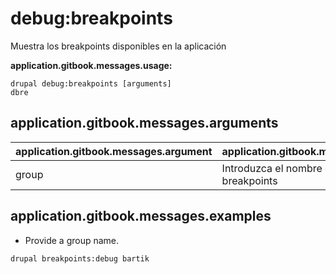 # debug:breakpoints
Muestra los breakpoints disponibles en la aplicación

**application.gitbook.messages.usage:**
```
drupal debug:breakpoints [arguments]
dbre
```

## application.gitbook.messages.arguments
application.gitbook.messages.argument | application.gitbook.messages.details
---------|-------------
group | Introduzca el nombre del grupo de breakpoints

## application.gitbook.messages.examples
* Provide a group name.
```
drupal breakpoints:debug bartik
```
